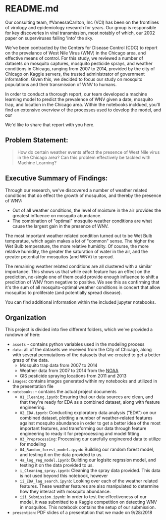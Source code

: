 # README.md

Our consulting team, #VanessaCarlton, Inc (VCI) has been on the frontlines of virology and epidemiology research for years. Our group is responsible for key discoveries in viral transmission, most notably of which, our 2002 paper on superviruses falling 'into' the sky.

We've been contracted by the Centers for Disease Control (CDC) to report on the prevelance of West Nile Virus (WNV) in the Chicago area, and effective means of control. For this study, we reviewed a number of datasets on mosquito captures, mosquito pesticide sprays, and weather conditions in Chicago, ranging from 2007 to 2014, provided by the city of Chicago on Kaggle servers, the trusted administrator of government information. Given this, we decided to focus our study on mosquito populations and their transmission of WNV to humans.

In order to conduct a thorough report, our team developed a machine learning model to predict the prevalence of WNV given a date, mosquito trap, and location in the Chicago area. Within the notebooks incldued, you'll find an extensive overview of the processes used to develop the model, and our  

We'd like to share that report with you here.

## Problem Statement: 
> How do certain weather events affect the presence of West Nile virus in the Chicago area? Can this problem effectively be tackled with Machine Learning?

## Executive Summary of Findings: 

Through our research, we've discovered a number of weather related conditions that do effect the growth of mosquitos, and thereby the presence of WNV:

- Out of all weather conditions, the level of moisture in the air provides the greatest influence on mosquito abundance.
- The combination of "optimal" mosquito weather conditions are what cause the largest gain in the presence of WNV.

The most important weather related condition turned out to be Wet Bulb temperatue, which again makes a lot of "common" sense. The higher the Wet Bulb temperature, the more relative humidity. Of course, the more relative humidity, the greater the saturation of water in the air, and the greater potential for mosquitos (and WNV) to spread.

The remaining weather related conditions are all clustered with a similar importance. This shows us that while each feature has an effect on the prediction, no-single one of them could provide enough influence to shift a prediction of WNV from negative to positive. We see this as confirming that it's the sum of all mosquito-optimal weather conditions in concert that allow mosquitos to proliferate (and potentially spread disease).

You can find additional information within the included jupyter notebooks.

## Organization

This project is divided into five different folders, which we've provided a rundown of here:

- `assets` - contains python variables used in the modeling process
- `data`: all of the datasets we received from the City of Chicago, along with several permutations of the datasets that we created to get a better grasp of the data.
  - Mosquito trap data from 2007 to 2014
  - Weather data from 2007 to 2014 from the [NOAA](http://cdo.ncdc.noaa.gov/qclcd/QCLCD?prior=N)
  - GIS pesticide spraying locations from 2011 and 2013
- `images`: contains images generated within my notebooks and utilized in the presentation file
- `notebooks`: - contains the actual project documents
  - `01_Cleaning.ipynb`: Ensuring that our data sources are clean, and that they're ready for EDA as a combined dataset, along with feature engineering.
  - `02_EDA.ipynb`: Conducting exploratory data analysis ("EDA") on our combined dataset, plotting a number of weather-related features against mosquito abundance in order to get a better idea of the most important features, and transforming our data through feature engineering to ready it for preprocessing and model fitting.
  - `03_Preprocessing`: Processing our carefully engineered data to utilize for modeling
  - `04_Random_forest_model.ipynb`: Building our random forest model, and testing it on the data provided to us.
  - `4a_log_reg_model.ipynb`: Building our logisitc regrssion model, and testing it on the data provided to us.
  - `i_Cleaning_spray.ipynb`: Cleaning the spray data provided. This data is not used beyond this notebook, however
  - `ii_EDA_lag_search.ipynb`: Looking over each of the weather related features. These weather features are also manipulated to determine how they interact with mosquito abundance.
  - `iii_Submission.ipynb`: In order to test the effectiveness of our model, it was submitted to a Kaggle competition on detecting WNV in mosquitos. This notebook contains the setup of our submission.
- `presention`: PDF slides of a presentation that we made on 9/28/2018
